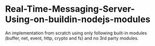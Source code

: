 # Real-Time-Messaging-Server-Using-on-buildin-nodejs-modules
An implementation from scratch using only following built-in modules (buffer, net, event, http, crypto and fs) and no 3rd party modules. 
